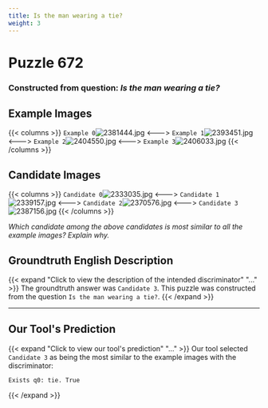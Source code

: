 ```yaml
---
title: Is the man wearing a tie?
weight: 3
---
```


# Puzzle 672
### Constructed from question: _Is the man wearing a tie?_


## Example Images
{{< columns >}}
`Example 0`![2381444.jpg](/gqa_images/2381444.jpg)
<--->
`Example 1`![2393451.jpg](/gqa_images/2393451.jpg)
<--->
`Example 2`![2404550.jpg](/gqa_images/2404550.jpg)
<--->
`Example 3`![2406033.jpg](/gqa_images/2406033.jpg)
{{< /columns >}}

## Candidate Images
{{< columns >}}
`Candidate 0`![2333035.jpg](/gqa_images/2333035.jpg)
<--->
`Candidate 1`![2339157.jpg](/gqa_images/2339157.jpg)
<--->
`Candidate 2`![2370576.jpg](/gqa_images/2370576.jpg)
<--->
`Candidate 3`![2387156.jpg](/gqa_images/2387156.jpg)
{{< /columns >}}

*Which candidate among the above candidates is most similar to all the example images? Explain why.*

## Groundtruth English Description

{{< expand "Click to view the description of the intended discriminator" "..." >}}
The groundtruth answer was `Candidate 3`. This puzzle was constructed from the question `Is the man wearing a tie?`.
{{< /expand >}}

---

## Our Tool's Prediction

{{< expand "Click to view our tool's prediction" "..." >}}
Our tool selected `Candidate 3` as being the most similar to the example images with the discriminator:
```plaintext
Exists q0: tie. True
```
{{< /expand >}}
